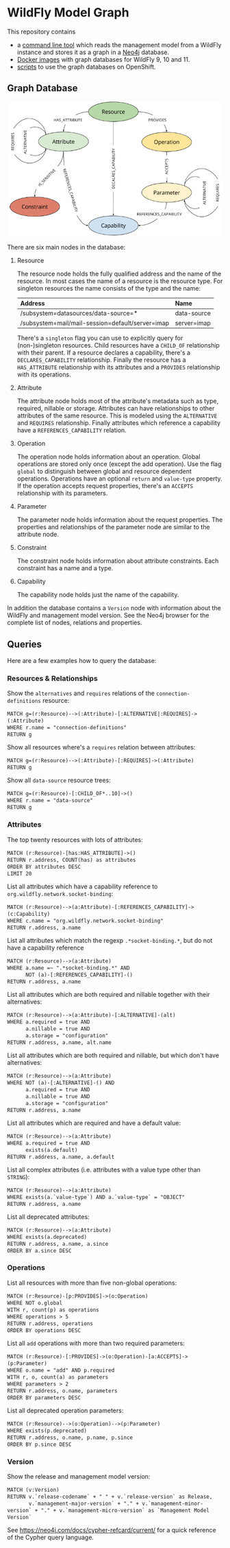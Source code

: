 # WildFly Model Graph

This repository contains 

- a [command line tool](analyzer/README.md) which reads the management model from a WildFly instance and stores it as a graph in a [Neo4j](https://neo4j.com/) database.
- [Docker images](docker/README.md) with graph databases for WildFly 9, 10 and 11.
- [scripts](openshift/README.md) to use the graph databases on OpenShift.

## Graph Database

![Model Graph](docker/nginx/html/model-graph.png)

There are six main nodes in the database:

1. Resource
    
    The resource node holds the fully qualified address and the name of the resource. In most cases the name of a resource is the resource type. For singleton resources the name consists of the type and the name:

    | Address                                          | Name        |
    |--------------------------------------------------|-------------|
    | /subsystem=datasources/data-source=*             | data-source |
    | /subsystem=mail/mail-session=default/server=imap | server=imap |
    
    There's a `singleton` flag you can use to explicitly query for (non-)singleton resources. Child resources have a `CHILD_OF` relationship with their parent. If a resource declares a capability, there's a `DECLARES_CAPABILITY` relationship. Finally the resource has a `HAS_ATTRIBUTE` relationship with its attributes and a `PROVIDES` relationship with its operations.
    
1. Attribute

    The attribute node holds most of the attribute's metadata such as type, required, nillable or storage. Attributes can have relationships to other attributes of the same resource. This is modeled using the `ALTERNATIVE` and `REQUIRES` relationship. Finally attributes which reference a capability have a `REFERENCES_CAPABILITY` relation. 

1. Operation

    The operation node holds information about an operation. Global operations are stored only once (except the add operation). Use the flag `global` to distinguish between global and resource dependent operations. Operations have an optional `return` and  `value-type` property. If the operation accepts request properties, there's an `ACCEPTS` relationship with its parameters.

1. Parameter

    The parameter node holds information about the request properties. The properties and relationships of the parameter node are similar to the attribute node.
    
1. Constraint

    The constraint node holds information about attribute constraints. Each constraint has a name and a type. 

1. Capability
  
    The capability node holds just the name of the capability. 

In addition the database contains a `Version` node with information about the WildFly and management model version. See the Neo4j browser for the complete list of nodes, relations and properties. 
 
## Queries

Here are a few examples how to query the database:

### Resources & Relationships

Show the `alternatives` and `requires` relations of the `connection-definitions` resource:

```cypher
MATCH g=(r:Resource)-->(:Attribute)-[:ALTERNATIVE|:REQUIRES]->(:Attribute) 
WHERE r.name = "connection-definitions" 
RETURN g
```

Show all resources where's a `requires` relation between attributes:

```cypher
MATCH g=(r:Resource)-->(:Attribute)-[:REQUIRES]->(:Attribute) 
RETURN g
```

Show all `data-source` resource trees:

```cypher
MATCH g=(r:Resource)-[:CHILD_OF*..10]->()
WHERE r.name = "data-source"
RETURN g
```

### Attributes

The top twenty resources with lots of attributes:

```cypher
MATCH (r:Resource)-[has:HAS_ATTRIBUTE]->()
RETURN r.address, COUNT(has) as attributes
ORDER BY attributes DESC
LIMIT 20
```

List all attributes which have a capability reference to `org.wildfly.network.socket-binding`:

```cypher
MATCH (r:Resource)-->(a:Attribute)-[:REFERENCES_CAPABILITY]->(c:Capability)
WHERE c.name = "org.wildfly.network.socket-binding"
RETURN r.address, a.name
```

List all attributes which match the regexp `.*socket-binding.*`, but do not have a capability reference

```cypher
MATCH (r:Resource)-->(a:Attribute)
WHERE a.name =~ ".*socket-binding.*" AND 
      NOT (a)-[:REFERENCES_CAPABILITY]-()
RETURN r.address, a.name
```

List all attributes which are both required and nillable together with their alternatives:

```cypher
MATCH (r:Resource)-->(a:Attribute)-[:ALTERNATIVE]-(alt) 
WHERE a.required = true AND 
      a.nillable = true AND 
      a.storage = "configuration"
RETURN r.address, a.name, alt.name
```

List all attributes which are both required and nillable, but which don't have alternatives:

```cypher
MATCH (r:Resource)-->(a:Attribute)
WHERE NOT (a)-[:ALTERNATIVE]-() AND 
      a.required = true AND 
      a.nillable = true AND 
      a.storage = "configuration"
RETURN r.address, a.name
```

List all attributes which are required and have a default value:

```cypher
MATCH (r:Resource)-->(a:Attribute)
WHERE a.required = true AND 
      exists(a.default)
RETURN r.address, a.name, a.default
```

List all complex attributes (i.e. attributes with a value type other than `STRING`):

```cypher
MATCH (r:Resource)-->(a:Attribute) 
WHERE exists(a.`value-type`) AND a.`value-type` = "OBJECT"
RETURN r.address, a.name
```

List all deprecated attributes:

```cypher
MATCH (r:Resource)-->(a:Attribute) 
WHERE exists(a.deprecated)
RETURN r.address, a.name, a.since 
ORDER BY a.since DESC
```

### Operations

List all resources with more than five non-global operations:
 
```cypher
MATCH (r:Resource)-[p:PROVIDES]->(o:Operation)
WHERE NOT o.global
WITH r, count(p) as operations
WHERE operations > 5
RETURN r.address, operations 
ORDER BY operations DESC
```

List all `add` operations with more than two required parameters:

```cypher
MATCH (r:Resource)-[:PROVIDES]->(o:Operation)-[a:ACCEPTS]->(p:Parameter)
WHERE o.name = "add" AND p.required
WITH r, o, count(a) as parameters
WHERE parameters > 2
RETURN r.address, o.name, parameters 
ORDER BY parameters DESC
```

List all deprecated operation parameters:

```cypher
MATCH (r:Resource)-->(o:Operation)-->(p:Parameter)
WHERE exists(p.deprecated)
RETURN r.address, o.name, p.name, p.since 
ORDER BY p.since DESC
```

### Version

Show the release and management model version:

```cypher
MATCH (v:Version) 
RETURN v.`release-codename` + " " + v.`release-version` as Release,
	   v.`management-major-version` + "." + v.`management-minor-version` + "." + v.`management-micro-version` as `Management Model Version`
```

See https://neo4j.com/docs/cypher-refcard/current/ for a quick reference of the Cypher query language. 